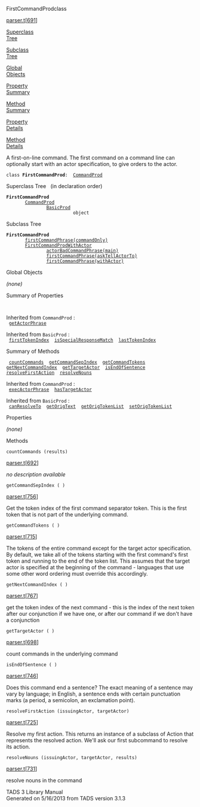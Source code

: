 <span class="title">FirstCommandProd</span><span class="type">class</span>

[parser.t](../file/parser.t.html)\[[691](../source/parser.t.html#691)\]

[Superclass  
Tree](#_SuperClassTree_)

[Subclass  
Tree](#_SubClassTree_)

[Global  
Objects](#_ObjectSummary_)

[Property  
Summary](#_PropSummary_)

[Method  
Summary](#_MethodSummary_)

[Property  
Details](#_Properties_)

[Method  
Details](#_Methods_)

<div class="fdesc">

A first-on-line command. The first command on a command line can
optionally start with an actor specification, to give orders to the
actor.

`class `**`FirstCommandProd`**` :   `[`CommandProd`](../object/CommandProd.html)

</div>

<span id="_SuperClassTree_"></span>

<div class="mjhd">

<span class="hdln">Superclass Tree</span>   (in declaration order)

</div>

**`FirstCommandProd`**  
`         `[`CommandProd`](../object/CommandProd.html)  
`                 `[`BasicProd`](../object/BasicProd.html)  
`                         object`  
<span id="_SubClassTree_"></span>

<div class="mjhd">

<span class="hdln">Subclass Tree</span>  

</div>

**`FirstCommandProd`**  
`         `[`firstCommandPhrase(commandOnly)`](../object/firstCommandPhrase(commandOnly).html)  
`         `[`FirstCommandProdWithActor`](../object/FirstCommandProdWithActor.html)  
`                 `[`actorBadCommandPhrase(main)`](../object/actorBadCommandPhrase(main).html)  
`                 `[`firstCommandPhrase(askTellActorTo)`](../object/firstCommandPhrase(askTellActorTo).html)  
`                 `[`firstCommandPhrase(withActor)`](../object/firstCommandPhrase(withActor).html)  
<span id="_ObjectSummary_"></span>

<div class="mjhd">

<span class="hdln">Global Objects</span>  

</div>

*(none)* <span id="_PropSummary_"></span>

<div class="mjhd">

<span class="hdln">Summary of Properties</span>  

</div>

` `

Inherited from `CommandProd` :  
` `[`getActorPhrase`](../object/CommandProd.html#getActorPhrase)`  `

Inherited from `BasicProd` :  
` `[`firstTokenIndex`](../object/BasicProd.html#firstTokenIndex)`  `[`isSpecialResponseMatch`](../object/BasicProd.html#isSpecialResponseMatch)`  `[`lastTokenIndex`](../object/BasicProd.html#lastTokenIndex)`  `

<span id="_MethodSummary_"></span>

<div class="mjhd">

<span class="hdln">Summary of Methods</span>  

</div>

` `[`countCommands`](#countCommands)`  `[`getCommandSepIndex`](#getCommandSepIndex)`  `[`getCommandTokens`](#getCommandTokens)`  `[`getNextCommandIndex`](#getNextCommandIndex)`  `[`getTargetActor`](#getTargetActor)`  `[`isEndOfSentence`](#isEndOfSentence)`  `[`resolveFirstAction`](#resolveFirstAction)`  `[`resolveNouns`](#resolveNouns)`  `

Inherited from `CommandProd` :  
` `[`execActorPhrase`](../object/CommandProd.html#execActorPhrase)`  `[`hasTargetActor`](../object/CommandProd.html#hasTargetActor)`  `

Inherited from `BasicProd` :  
` `[`canResolveTo`](../object/BasicProd.html#canResolveTo)`  `[`getOrigText`](../object/BasicProd.html#getOrigText)`  `[`getOrigTokenList`](../object/BasicProd.html#getOrigTokenList)`  `[`setOrigTokenList`](../object/BasicProd.html#setOrigTokenList)`  `

<span id="_Properties_"></span>

<div class="mjhd">

<span class="hdln">Properties</span>  

</div>

*(none)* <span id="_Methods_"></span>

<div class="mjhd">

<span class="hdln">Methods</span>  

</div>

<span id="countCommands"></span>

`countCommands (results)`

[parser.t](../file/parser.t.html)\[[692](../source/parser.t.html#692)\]

<div class="desc">

*no description available*

</div>

<span id="getCommandSepIndex"></span>

`getCommandSepIndex ( )`

[parser.t](../file/parser.t.html)\[[756](../source/parser.t.html#756)\]

<div class="desc">

Get the token index of the first command separator token. This is the
first token that is not part of the underlying command.

</div>

<span id="getCommandTokens"></span>

`getCommandTokens ( )`

[parser.t](../file/parser.t.html)\[[715](../source/parser.t.html#715)\]

<div class="desc">

The tokens of the entire command except for the target actor
specification. By default, we take all of the tokens starting with the
first command's first token and running to the end of the token list.
This assumes that the target actor is specified at the beginning of the
command - languages that use some other word ordering must override this
accordingly.

</div>

<span id="getNextCommandIndex"></span>

`getNextCommandIndex ( )`

[parser.t](../file/parser.t.html)\[[767](../source/parser.t.html#767)\]

<div class="desc">

get the token index of the next command - this is the index of the next
token after our conjunction if we have one, or after our command if we
don't have a conjunction

</div>

<span id="getTargetActor"></span>

`getTargetActor ( )`

[parser.t](../file/parser.t.html)\[[698](../source/parser.t.html#698)\]

<div class="desc">

count commands in the underlying command

</div>

<span id="isEndOfSentence"></span>

`isEndOfSentence ( )`

[parser.t](../file/parser.t.html)\[[746](../source/parser.t.html#746)\]

<div class="desc">

Does this command end a sentence? The exact meaning of a sentence may
vary by language; in English, a sentence ends with certain punctuation
marks (a period, a semicolon, an exclamation point).

</div>

<span id="resolveFirstAction"></span>

`resolveFirstAction (issuingActor, targetActor)`

[parser.t](../file/parser.t.html)\[[725](../source/parser.t.html#725)\]

<div class="desc">

Resolve my first action. This returns an instance of a subclass of
Action that represents the resolved action. We'll ask our first
subcommand to resolve its action.

</div>

<span id="resolveNouns"></span>

`resolveNouns (issuingActor, targetActor, results)`

[parser.t](../file/parser.t.html)\[[731](../source/parser.t.html#731)\]

<div class="desc">

resolve nouns in the command

</div>

<div class="ftr">

TADS 3 Library Manual  
Generated on 5/16/2013 from TADS version 3.1.3

</div>
